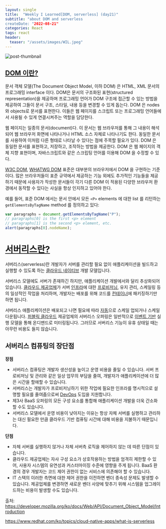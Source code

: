 ```yaml
---
layout: single
title:  "Weekly I Learned[DOM, serverless] (day21)" 
subtitle: "about DOM and serverless
createDate: "2022-08-21"
categories: React
tags: react
header:
  teaser: "/assets/images/WIL.jpeg"
---
```


![post-thumbnail](https://velog.velcdn.com/images/danchoi/post/a6149ccf-cdd5-4226-97be-4e79f2be0a33/image.jpeg)

## [DOM 이란?](https://developer.mozilla.org/ko/docs/Web/API/Document_Object_Model/Introduction#dom_이란)

문서 객체 모델(The Document Object Model, 이하 DOM) 은 HTML, XML 문서의 프로그래밍 interface 이다. DOM은 문서의 구조화된 표현(structured representation)을 제공하며 프로그래밍 언어가 DOM 구조에 접근할 수 있는 방법을 제공하여 그들이 문서 구조, 스타일, 내용 등을 변경할 수 있게 돕는다. DOM 은 nodes와 objects로 문서를 표현한다. 이들은 웹 페이지를 스크립트 또는 프로그래밍 언어들에서 사용될 수 있게 연결시켜주는 역할을 담당한다.

웹 페이지는 일종의 문서(document)다. 이 문서는 웹 브라우저를 통해 그 내용이 해석되어 웹 브라우저 화면에 나타나거나 HTML 소스 자체로 나타나기도 한다. 동일한 문서를 사용하여 이처럼 다른 형태로 나타날 수 있다는 점에 주목할 필요가 있다. DOM 은 동일한 문서를 표현하고, 저장하고, 조작하는 방법을 제공한다. DOM 은 웹 페이지의 객체 지향 표현이며, 자바스크립트와 같은 스크립팅 언어를 이용해 DOM 을 수정할 수 있다.

[W3C DOM](https://www.w3.org/DOM/), [WHATWG DOM](https://dom.spec.whatwg.org/) 표준은 대부분의 브라우저에서 DOM 을 구현하는 기준이다. 많은 브라우저들이 표준 규약에서 제공하는 기능 외에도 추가적인 기능들을 제공하기 때문에 사용자가 작성한 문서들이 각기 다른 DOM 이 적용된 다양한 브라우저 환경에서 동작할 수 있다는 사실을 항상 인지하고 있어야 한다.

예를 들어, 표준 DOM 에서는 문서 안에서 모든 `<P>` elements 에 대한 list 를 리턴하는 `getElementsByTagName` method 를 정의하고 있다:

```javascript
var paragraphs = document.getElementsByTagName("P");
// paragraphs[0] is the first <p> element
// paragraphs[1] is the second <p> element, etc.
alert(paragraphs[0].nodeName);
```

# [서버리스란?](https://www.redhat.com/ko/topics/cloud-native-apps/what-is-serverless)

서버리스(serverless)란 개발자가 서버를 관리할 필요 없이 애플리케이션을 빌드하고 실행할 수 있도록 하는 [클라우드 네이티브](https://www.redhat.com/ko/topics/cloud-native-apps) 개발 모델입니다.

서버리스 모델에도 서버가 존재하긴 하지만, 애플리케이션 개발에서와 달리 추상화되어 있습니다. [클라우드 제공업체](https://www.redhat.com/ko/topics/cloud-computing/what-are-cloud-providers)가 서버 [인프라](https://www.redhat.com/ko/topics/cloud-computing/what-is-it-infrastructure)에 대한 [프로비저닝](https://www.redhat.com/ko/topics/automation/what-is-provisioning), 유지 관리, 스케일링 등의 일상적인 작업을 처리하며, 개발자는 배포를 위해 코드를 [컨테이너](https://www.redhat.com/ko/topics/containers)에 패키징하기만 하면 됩니다.

서버리스 애플리케이션은 배포되고 나면 필요에 따라 [자동](https://www.redhat.com/ko/topics/automation)으로 스케일 업되거나 스케일 다운됩니다. [퍼블릭 클라우드](https://www.redhat.com/ko/topics/cloud-computing/what-is-public-cloud) 제공업체의 서버리스 오퍼링은 일반적으로 [이벤트 기반](https://www.redhat.com/ko/topics/integration/what-is-event-driven-architecture) 실행 모델을 통해 온디맨드로 미터링됩니다. 그러므로 서버리스 기능이 유휴 상태일 때는 아무런 비용도 들지 않습니다.



## 서버리스 컴퓨팅의 장단점

**장점**

- 서버리스 컴퓨팅은 개발자 생산성을 높이고 운영 비용을 줄일 수 있습니다. 서버 프로비저닝 및 관리와 같은 일상 업무의 부담을 줄여, 개발자가 애플리케이션에 더 많은 시간을 할애할 수 있습니다. 
- 서버리스는 개발자가 프로비저닝하기 위한 작업에 필요한 인프라를 명시적으로 설명할 필요를 줄여줌으로써 [DevOps](https://www.redhat.com/ko/topics/devops) 도입을 지원합니다. 
- 제3사 BaaS 오퍼링의 모든 구성 요소를 통합해 애플리케이션 개발을 더욱 간소화할 수도 있습니다.
- 서버리스 모델에서 운영 비용이 낮아지는 이유는 항상 자체 서버를 실행하고 관리하는 대신 필요한 만큼 클라우드 기반 컴퓨팅 시간에 대해 비용을 지불하기 때문입니다.

**단점**

- 자체 서버를 실행하지 않거나 자체 서버측 로직을 제어하지 않는 데 따른 단점이 있습니다.
- 클라우드 제공업체는 자사 구성 요소가 상호작용하는 방법을 엄격히 제한할 수 있어, 사용자 시스템의 유연성과 커스터마이징 수준에 영향을 주게 됩니다. BaaS 환경의 경우 개발자는 코드 제어 권한이 없는 서비스에 의존해야 할 수 있습니다.
- IT 스택의 이러한 측면에 대한 제어 권한을 이전하면 벤더 종속성 문제도 발생할 수 있습니다. 제공업체를 변경하면 새로운 벤더 사양에 맞추기 위해 시스템을 업그레이드하는 비용이 발생할 수도 있습니다.

출처: https://developer.mozilla.org/ko/docs/Web/API/Document_Object_Model/Introduction

https://www.redhat.com/ko/topics/cloud-native-apps/what-is-serverless